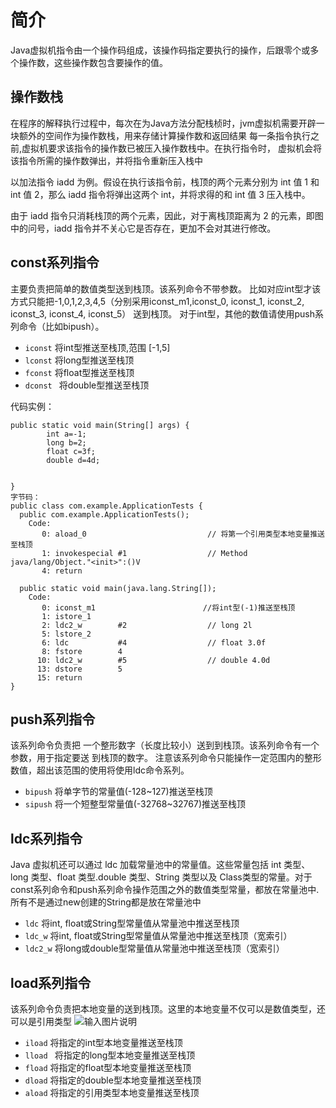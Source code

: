 # 简介
Java虚拟机指令由一个操作码组成，该操作码指定要执行的操作，后跟零个或多个操作数，这些操作数包含要操作的值。

## 操作数栈
在程序的解释执行过程中，每次在为Java方法分配栈桢时，jvm虚拟机需要开辟一块额外的空间作为操作数栈，用来存储计算操作数和返回结果
每一条指令执行之前,虚拟机要求该指令的操作数已被压入操作数栈中。在执行指令时， 虚拟机会将该指令所需的操作数弹出，并将指令重新压入栈中

以加法指令 iadd 为例。假设在执行该指令前，栈顶的两个元素分别为 int 值 1 和 int 值 2，那么 iadd 指令将弹出这两个 int，并将求得的和 int 值 3 压入栈中。
 
由于 iadd 指令只消耗栈顶的两个元素，因此，对于离栈顶距离为 2 的元素，即图中的问号，iadd 指令并不关心它是否存在，更加不会对其进行修改。
## const系列指令
主要负责把简单的数值类型送到栈顶。该系列命令不带参数。
比如对应int型才该方式只能把-1,0,1,2,3,4,5（分别采用iconst_m1,iconst_0, iconst_1, iconst_2, iconst_3, iconst_4, iconst_5）
送到栈顶。 对于int型，其他的数值请使用push系列命令（比如bipush）。

* `iconst`    将int型推送至栈顶,范围 [-1,5]
* `lconst`    将long型推送至栈顶
* `fconst`    将float型推送至栈顶
* `dconst `   将double型推送至栈顶

代码实例：
```
public static void main(String[] args) {
		int a=-1;
		long b=2;
		float c=3f;
		double d=4d;


}
字节码：
public class com.example.ApplicationTests {
  public com.example.ApplicationTests();
    Code:
       0: aload_0                           // 将第一个引用类型本地变量推送至栈顶
       1: invokespecial #1                  // Method java/lang/Object."<init>":()V
       4: return

  public static void main(java.lang.String[]);
    Code:
       0: iconst_m1                        //将int型(-1)推送至栈顶
       1: istore_1                         
       2: ldc2_w        #2                  // long 2l
       5: lstore_2
       6: ldc           #4                  // float 3.0f
       8: fstore        4
      10: ldc2_w        #5                  // double 4.0d
      13: dstore        5
      15: return
}

```


## push系列指令
该系列命令负责把  一个整形数字（长度比较小）送到到栈顶。该系列命令有一个参数，用于指定要送  到栈顶的数字。
注意该系列命令只能操作一定范围内的整形数值，超出该范围的使用将使用ldc命令系列。

* `bipush`  将单字节的常量值(-128~127)推送至栈顶
* `sipush`  将一个短整型常量值(-32768~32767)推送至栈顶

## ldc系列指令
Java 虚拟机还可以通过 ldc 加载常量池中的常量值。这些常量包括 int 类型、long 类型、float 类型.double 类型、String 类型以及 Class类型的常量。对于const系列命令和push系列命令操作范围之外的数值类型常量，都放在常量池中.所有不是通过new创建的String都是放在常量池中

* `ldc`     将int, float或String型常量值从常量池中推送至栈顶
* `ldc_w`   将int, float或String型常量值从常量池中推送至栈顶（宽索引）
* `ldc2_w`  将long或double型常量值从常量池中推送至栈顶（宽索引）

## load系列指令
该系列命令负责把本地变量的送到栈顶。这里的本地变量不仅可以是数值类型，还可以是引用类型
![输入图片说明](https://images.gitee.com/uploads/images/2019/0107/181230_df279801_1478371.png "屏幕截图.png")

* `iload`                          将指定的int型本地变量推送至栈顶
* `lload `                         将指定的long型本地变量推送至栈顶
* `fload`                          将指定的float型本地变量推送至栈顶
* `dload`                         将指定的double型本地变量推送至栈顶
* `aload`                         将指定的引用类型本地变量推送至栈顶


